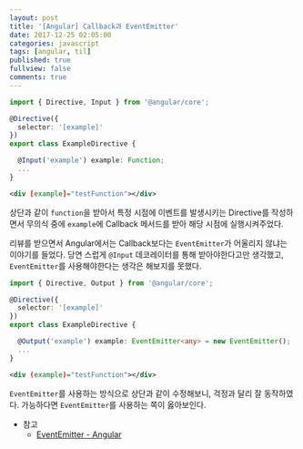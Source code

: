 ```yaml
---
layout: post
title: '[Angular] Callback과 EventEmitter'
date: 2017-12-25 02:05:00
categories: javascript
tags: [angular, til]
published: true
fullview: false
comments: true
---
```


```typescript
import { Directive, Input } from '@angular/core';

@Directive({
  selector: '[example]'
})
export class ExampleDirective {

  @Input('example') example: Function;
  ...
}
```

```xml
<div [example]="testFunction"></div>
```

상단과 같이 `function`을 받아서 특정 시점에 이벤트를 발생시키는 Directive를 작성하면서 무의식 중에 `example`에 Callback 메서드를 받아 해당 시점에 실행시켜주었다.

리뷰를 받으면서 Angular에서는 Callback보다는 `EventEmitter`가 어울리지 않냐는 이야기를 들었다. 당연 스럽게 `@Input` 데코레이터를 통해 받아야한다고만 생각했고, `EventEmitter`를 사용해야한다는 생각은 해보지를 못했다.

```typescript
import { Directive, Output } from '@angular/core';

@Directive({
  selector: '[example]'
})
export class ExampleDirective {

  @Output('example') example: EventEmitter<any> = new EventEmitter();
  ...
}
```

```xml
<div (example)="testFunction"></div>
```

`EventEmitter`를 사용하는 방식으로 상단과 같이 수정해보니, 걱정과 달리 잘 동작하였다. 가능하다면 `EventEmitter`를 사용하는 쪽이 옳아보인다.

* 참고
  * [EventEmitter - Angular](https://angular.io/api/core/EventEmitter#eventemitter)